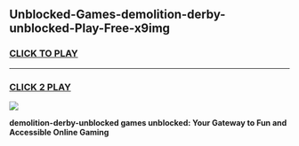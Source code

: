 
## Unblocked-Games-demolition-derby-unblocked-Play-Free-x9img
<h3>
<a href="https://premium76.site?title=demolition-derby-unblocked&ref=23A">CLICK TO PLAY</a></h3>
<hr>

<h3>
<a href="https://premium76.site?title=demolition-derby-unblocked&ref=23A">CLICK 2 PLAY</a>
  
</h3>

<a href="https://premium76.site?title=demolition-derby-unblocked&ref=23A"><img src="https://clearcache.store/games.png"></a>


**demolition-derby-unblocked games unblocked: Your Gateway to Fun and Accessible Online Gaming**
